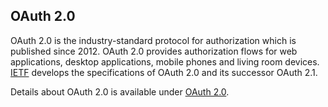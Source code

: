 ## OAuth 2.0
OAuth 2.0 is the industry-standard protocol for authorization which is published since 2012.
OAuth 2.0 provides authorization flows for web applications, desktop applications, mobile phones
and living room devices. [IETF](https://datatracker.ietf.org/wg/oauth/about/) develops the specifications of 
OAuth 2.0 and its successor OAuth 2.1.

Details about OAuth 2.0 is available under [OAuth 2.0](https://oauth.net/2/).
